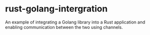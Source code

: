 # rust-golang-intergration
An example of integrating a Golang library into a Rust application and enabling communication between the two using channels.
